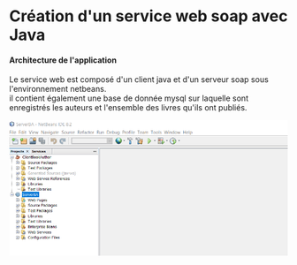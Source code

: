 <h1>Création d'un service web soap avec Java</h1>
<h4>Architecture de l'application</h4>
<p>
Le service web est composé d'un client java et d'un serveur soap sous l'environnement netbeans.<br/>
il contient également une base de donnée mysql sur laquelle sont enregistrés les auteurs et l'ensemble des livres qu'ils ont publiés.
</p>
<img src="Arborescence du projet.PNG" />
